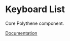 # Keyboard List

Core Polythene component.

[Documentation](https://github.com/ArthurClemens/polythene/tree/master/docs/components/keyboard-list.md)
